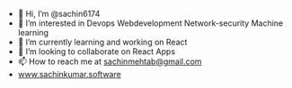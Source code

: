 - 👋 Hi, I’m @sachin6174
- 👀 I’m interested in Devops Webdevelopment Network-security Machine learning
- 🌱 I’m currently learning and working on React
- 💞️ I’m looking to collaborate on React Apps
- 📫 How to reach me at sachinmehtab@gmail.com
- www.sachinkumar.software
<!---
sachin6174/sachin6174 is a ✨ special ✨ repository because its `README.md` (this file) appears on your GitHub profile.
You can click the Preview link to take a look at your changes.
--->
